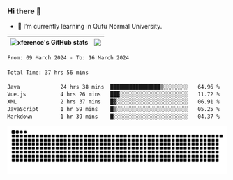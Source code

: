 ### Hi there 👋

<!--
**xference/xference** is a ✨ _special_ ✨ repository because its `README.md` (this file) appears on your GitHub profile.

Here are some ideas to get you started:

- 🔭 I’m currently working on ...

- 👯 I’m looking to collaborate on ...
- 🤔 I’m looking for help with ...
- 💬 Ask me about ...
- 📫 How to reach me: ...
- 😄 Pronouns: ...
- ⚡ Fun fact: ...
-->
- 🌱 I’m currently learning in Qufu Normal University.


| <img src="https://github-readme-stats.vercel.app/api?username=xference&show_icons=true&theme=ambient_gradient" alt="xference's GitHub stats" align="center"/> | <img src="https://github-readme-streak-stats.herokuapp.com/?user=xference"  style="zoom:100%;" align="center"/> |
| ------------------------------------------------------------ | ------------------------------------------------------------ |

<!--START_SECTION:waka-->

```txt
From: 09 March 2024 - To: 16 March 2024

Total Time: 37 hrs 56 mins

Java             24 hrs 38 mins  ████████████████▒░░░░░░░░   64.96 %
Vue.js           4 hrs 26 mins   ███░░░░░░░░░░░░░░░░░░░░░░   11.72 %
XML              2 hrs 37 mins   █▓░░░░░░░░░░░░░░░░░░░░░░░   06.91 %
JavaScript       1 hr 59 mins    █▒░░░░░░░░░░░░░░░░░░░░░░░   05.25 %
Markdown         1 hr 39 mins    █░░░░░░░░░░░░░░░░░░░░░░░░   04.37 %
```

<!--END_SECTION:waka-->

<picture>
  <source media="(prefers-color-scheme: dark)" srcset="https://raw.githubusercontent.com/xference/xference/output/github-contribution-grid-snake-dark.svg" />
  <source media="(prefers-color-scheme: light)" srcset="https://raw.githubusercontent.com/xference/xference/output/github-contribution-grid-snake.svg" />
  <img alt="github-snake" src="https://raw.githubusercontent.com/xference/xference/output/github-contribution-grid-snake.svg" />
</picture>
